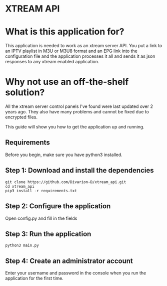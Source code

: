 # XTREAM API

# What is this application for? 

This application is needed to work as an xtream server API.
You put a link to an IPTV playlist in M3U or M3U8 format and an EPG link into the configuration file and the application processes it all and sends it as json responses to any xtream enabled application.

# Why not use an off-the-shelf solution?

All the xtream server control panels I've found were last updated over 2 years ago. They also have many problems and cannot be fixed due to encrypted files.

This guide will show you how to get the application up and running. 

## Requirements 
Before you begin, make sure you have python3 installed.

## Step 1: Download and install the dependencies

```
git clone https://github.com/Divarion-D/xtream_api.git
cd xtream_api
pip3 install -r requirements.txt
```

## Step 2: Configure the application

Open config.py and fill in the fields

## Step 3: Run the application

```
python3 main.py
```

## Step 4: Create an administrator account

Enter your username and password in the console when you run the application for the first time.